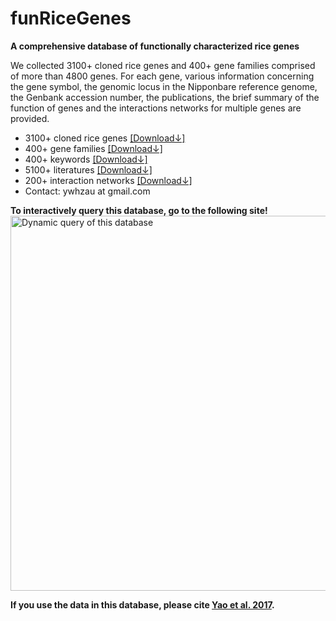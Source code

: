 funRiceGenes
=========

__A comprehensive database of functionally characterized rice genes__

We collected 3100+ cloned rice genes and 400+ gene families comprised of more than 4800 genes. For each gene, 
various information concerning the gene symbol, the genomic locus in the Nipponbare reference genome, 
the Genbank accession number, the publications, the brief summary of the function of genes and the 
interactions networks for multiple genes are provided.

* 3100+ cloned rice genes [[Download↓]](https://funricegenes.github.io/geneInfo.table.txt)  
* 400+ gene families [[Download↓]](https://funricegenes.github.io/famInfo.table.txt)  
* 400+ keywords [[Download↓]](https://funricegenes.github.io/geneKeyword.table.txt)  
* 5100+ literatures [[Download↓]](https://funricegenes.github.io/reference.table.txt)  
* 200+ interaction networks [[Download↓]](https://funricegenes.github.io/net.pdf)  
* Contact: ywhzau at gmail.com   

__To interactively query this database, go to the following site!__  
[<img src="https://funricegenes.github.io/images/funShiny.png" alt="Dynamic query of this database"  style="width: 600px;"/>](http://funricegenes.ncpgr.cn)   

__If you use the data in this database, please cite [Yao et al. 2017](https://academic.oup.com/gigascience/advance-article/doi/10.1093/gigascience/gix119/4689117).__

